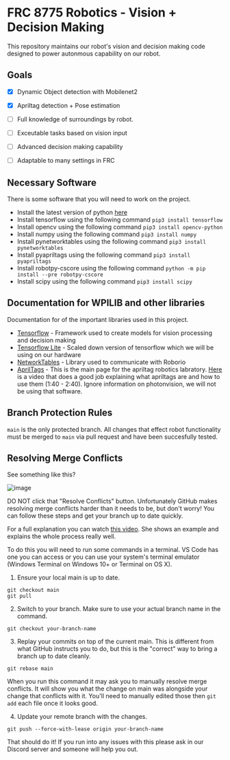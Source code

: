 # FRC 8775 Robotics - Vision + Decision Making
This repository maintains our robot's vision and decision making code designed to power autonmous capability on our robot.

## Goals
 - [x] Dynamic Object detection with Mobilenet2 
 - [x] Apriltag detection + Pose estimation
 - [ ] Full knowledge of surroundings by robot.
 - [ ] Exceutable tasks based on vision input
 - [ ] Advanced decision making capability
 - [ ] Adaptable to many settings in FRC


## Necessary Software
There is some software that you will need to work on the project.

- Install the latest version of python [here](https://www.python.org/)
- Install tensorflow using the following command `pip3 install tensorflow`
- Install opencv using the following command `pip3 install opencv-python`
- Install numpy using the following command `pip3 install numpy`
- Install pynetworktables using the following command `pip3 install pynetworktables`
- Install pyapriltags using the following command `pip3 install pyapriltags`
- Install robotpy-cscore using the following command `python -m pip install --pre robotpy-cscore`
- Install scipy using the following command `pip3 install scipy`

## Documentation for WPILIB and other libraries
Documentation for of the important libraries used in this project.
 - [Tensorflow](https://www.tensorflow.org/guide) - Framework used to create models for vision processing and decision making
 - [Tensorflow Lite](https://www.tensorflow.org/lite/guide) - Scaled down version of tensorflow which we will be using on our hardware
 - [NetworkTables](https://robotpy.readthedocs.io/projects/pynetworktables/en/stable/api.html) - Library used to communicate with Roborio
 - [AprilTags](https://april.eecs.umich.edu/software/apriltag) - This is the main page for the apriltag robotics labratory. [Here](https://www.youtube.com/watch?v=TG9KAa2EGzQ&authuser=0) is a video that does a good job explaining what apriltags are and how to use them (1:40 - 2:40). Ignore information on photonvision, we will not be using that software.
 
 ## Branch Protection Rules
 `main` is the only protected branch. All changes that effect robot functionality must be merged to `main` via pull request and have been succesfully tested.

## Resolving Merge Conflicts

See something like this?

![image](https://user-images.githubusercontent.com/58612/178773622-c5c66379-4020-47f0-aa52-68d22b86744e.png)

DO NOT click that "Resolve Conflicts" button. Unfortunately GitHub makes resolving merge conflicts harder than it needs to
be, but don't worry! You can follow these steps and get your branch up to date
quickly.

For a full explanation you can watch [this video](https://www.youtube.com/watch?v=I0hUvy7SW6M). She shows an example and explains the whole process really well.

To do this you will need to run some commands in a terminal. VS Code has one you can access or you can use your system's terminal emulator (Windows Terminal on Windows 10+ or Terminal on OS X).

1. Ensure your local main is up to date.

```
git checkout main
git pull
```

2. Switch to your branch. Make sure to use your actual branch name in the command.

```
git checkout your-branch-name
```

3. Replay your commits on top of the current main. This is different from what GitHub instructs you to do, but this is the "correct" way to bring a branch up to date cleanly.

```
git rebase main
```

When you run this command it may ask you to manually resolve merge conflicts. It will show you what the change on main was alongside your change that conflicts with it. You'll need to manually edited those then `git add` each file once it looks good.

4. Update your remote branch with the changes.

```
git push --force-with-lease origin your-branch-name
```

That should do it! If you run into any issues with this please ask in our Discord server and someone will help you out.

